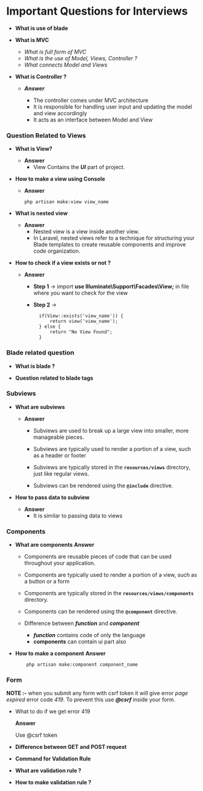 # Important Questions for Interviews

- **What is use of blade**

- **What is MVC**
  
  - _What is full form of MVC_
  - _What is the use of Model, Views, Controller ?_
  - _What connects Model and Views_

- **What is Controller ?**
  
  - ***Answer***
    
    - The controller comes under MVC architecture
    - It is responsible for handling user input and updating the model and view accordingly
    - It acts as an interface between Model and View

### Question Related to Views

- **What is View?**
  
  - **Answer**
    - View Contains the ***UI*** part of project.

- **How to make a view using Console**
  
  - **Answer**
    
        php artisan make:view view_name

- **What is nested view**
  
  - **Answer**
    - Nested view is a view inside another view.
    - In Laravel, nested views refer to a technique for structuring your Blade templates to create reusable components and improve code organization.

- **How to check if a view exists or not ?**
  
  - **Answer**
    
    - **Step 1** -> import **use Illuminate\Support\Facades\View;** in file where you want to check for the view
    
    - **Step 2** ->
      
            if(View::exists('view_name')) {
                return view('view_name');  
            } else {
                return "No View Found";
            }

### Blade related question

- **What is blade ?**

- **Question related to blade tags**

### Subviews

- **What are subviews**
  
  - **Answer**
    
    - Subviews are used to break up a large view into smaller, more manageable pieces.
    
    - Subviews are typically used to render a portion of a view, such as a header or footer
    
    - Subviews are typically stored in the **`resources/views`** directory, just like regular views.
    
    - Subviews can be rendered using the **`@include`** directive.

- **How to pass data to subview**
  
  - **Answer**
    - It is similar to passing data to views

### Components

- **What are components**
   **Answer**
  
  - Components are reusable pieces of code that can be used throughout your application.
  
  - Components are typically used to render a portion of a view, such as a button or a form
  
  - Components are typically stored in the **`resources/views/components`** directory.
  
  - Components can be rendered using the **`@component`** directive.
  
  - Difference between ***function*** and ***component*** 
    
    - ***function*** contains code of only the language
    - **components** can contain ui part also

- **How to make a component**
    **Answer**
  
          php artisan make:component component_name

### Form

**NOTE :-** when you submit any form with csrf token it will give error *page expired* error code *419*. To prevent this use ***@csrf*** inside your form.

- What to do if we get error 419
  
  **Answer**
  
  Use @csrf token

- **Difference between GET and POST request**

- **Command for Validation Rule**

- **What are validation rule ?**

- **How to make validation rule ?**
  
  
